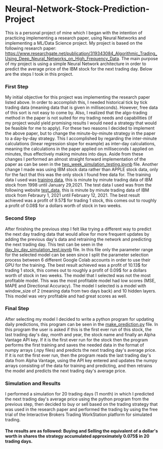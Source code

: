 # Neural-Network-Stock-Prediction-Project
This is a personal project of mine which I began with the intention of practicing implementing a research paper, using Neural Networks and implementing a ML/Data Science project.
My project is based on the following research paper: https://www.researchgate.net/publication/319343084_Algorithmic_Trading_Using_Deep_Neural_Networks_on_High_Frequency_Data.
The main purpose of my project is using a simple Neural Network architecture in order to predict the average price of the IBM stock for the next trading day. Below are the steps I took in this project.

### First Step
My initial objective for this project was implementing the research paper listed above. In order to accomplish this, I needed historical tick by tick trading data (meaning data that is given in milliseconds). However, free data of this sort is not easy to come by. Also, I realized that the algo-trading method in the paper is not suited for my trading needs and capabilities (if my project would yield promising results I would need a strategy that would be feasible for me to apply). For these two reasons I decided to implement the above paper, but to change the minute-by-minute strategy in the paper to a day-by-day strategy. This I accomplished by regarding the inter-minute calculations (linear regression slope for example) as inter-day calculations, meaning the calculations in the paper applied on milliseconds I applied on minutes, thus effectively making minutes into days.
Aside from these changes I performed an almost straight forward implementation of the paper as can be seen in the [two_week_simulation_testing.ipynb](two_week_simulation_testing.ipynb) file. Another change I made was using IBM stock data rather than APPLE stock data, only for the fact that this was the only stock I found free data for. The training data I used was [training data](http://api.kibot.com/?action=history&symbol=IBM&interval=1&unadjusted=1&bp=1&user=guest), this is minute by minute trading data of IBM stock from 1998 until January 29,2021. The test data I used was from the following website [test_data](https://www.alphavantage.co/documentation/), this is minute by minute trading data of IBM stock from Febraury 1, 2021 until February 12, 2021.
The best result achieved was a profit of 9.57$ for trading 1 stock, this comes out to roughly a profit of 0.08$ for a dollars worth of stock in two weeks.

### Second Step
After finishing the previous step I felt like trying a different way to predict the next day trading data that would allow for more frequent updates by adding the previous day's data and retraining the network and predicting the next trading day. This test can be seen in the [day_by_day_simulation_test.ipynb](day_by_day_simulation_test.ipynb) file.
In this file only the parameter range for the selected model can be seen since I split the parameter selection process between 6 different Google Colab accounts in order to use their GPU for the training. The best result achieved was a profit of 10.13$ for trading 1 stock, this comes out to roughly a profit of 0.09$ for a dollars worth of stock in two weeks.
The model that I selected was not the most profitable model. This was the most profitable model had low scores (MSE, MAPE and Directional Accuracy). The model I selected is a model with window_size of 2 (meaning data from two days back) and 10 hidden layers. This model was very profitable and had great scores as well.

### Final Step
After selecting my model I decided to write a python program for updating daily predictions, this program can be seen in the [make_prediction.py](make_prediction.py) file.
In this program the user is asked if this is the first ever run of this stock, the last trading day's day, month and year, the stock name and finally an Alpha Vantage API key. If it is the first ever run for the stock then the program performs the first training and saves the needed data in the format of numpy arrays (.npy files) and predicts the next trading day's average price. If it is not the first ever run, then the program reads the last trading day's data from Alpha Vantage, using the API key entered and updates the numpy arrays consisting of the data for training and predicting, and then retrains the model and predicts the next trading day's average price.

### Simulation and Results
I performed a simulation for 20 trading days (1 month) in which I predicted the next trading day's average price using the python program from the previous step, then decided to buy or sell based on the trading strategy that was used in the research paper and performed the trading by using the free trial of the Interactive Brokers Trading WorkStation platform for simulated trading.
#### The results are as followed: Buying and Selling the equivalent of a dollar's worth in shares the strategy accumulated approximately 0.075$ in 20 trading days.
